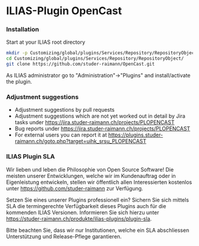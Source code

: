# ILIAS-Plugin OpenCast

### Installation
Start at your ILIAS root directory
```bash
mkdir -p Customizing/global/plugins/Services/Repository/RepositoryObject/
cd Customizing/global/plugins/Services/Repository/RepositoryObject/
git clone https://github.com/studer-raimann/OpenCast.git
```
As ILIAS administrator go to "Administration"->"Plugins" and install/activate the plugin.

### Adjustment suggestions
* Adjustment suggestions by pull requests
* Adjustment suggestions which are not yet worked out in detail by Jira tasks under https://jira.studer-raimann.ch/projects/PLOPENCAST
* Bug reports under https://jira.studer-raimann.ch/projects/PLOPENCAST
* For external users you can report it at https://plugins.studer-raimann.ch/goto.php?target=uihk_srsu_PLOPENCAST

### ILIAS Plugin SLA
Wir lieben und leben die Philosophie von Open Source Software! Die meisten unserer Entwicklungen, welche wir im Kundenauftrag oder in Eigenleistung entwickeln, stellen wir öffentlich allen Interessierten kostenlos unter https://github.com/studer-raimann zur Verfügung.

Setzen Sie eines unserer Plugins professionell ein? Sichern Sie sich mittels SLA die termingerechte Verfügbarkeit dieses Plugins auch für die kommenden ILIAS Versionen. Informieren Sie sich hierzu unter https://studer-raimann.ch/produkte/ilias-plugins/plugin-sla.

Bitte beachten Sie, dass wir nur Institutionen, welche ein SLA abschliessen Unterstützung und Release-Pflege garantieren.
